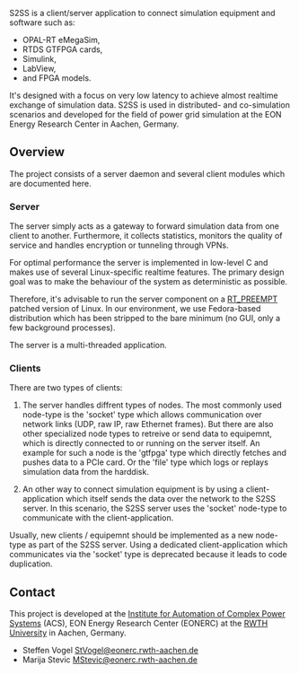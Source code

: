 S2SS is a client/server application to connect simulation equipment and software such as:

 - OPAL-RT eMegaSim,
 - RTDS GTFPGA cards,
 - Simulink,
 - LabView,
 - and FPGA models.

It's designed with a focus on very low latency to achieve almost realtime exchange of simulation data.
S2SS is used in distributed- and co-simulation scenarios and developed for the field of power grid simulation at the EON Energy Research Center in Aachen, Germany.

## Overview

The project consists of a server daemon and several client modules which are documented here.

### Server

The server simply acts as a gateway to forward simulation data from one client to another.
Furthermore, it collects statistics, monitors the quality of service and handles encryption or tunneling through VPNs.

For optimal performance the server is implemented in low-level C and makes use of several Linux-specific realtime features.
The primary design goal was to make the behaviour of the system as deterministic as possible.

Therefore, it's advisable to run the server component on a [RT_PREEMPT](https://rt.wiki.kernel.org/index.php/CONFIG_PREEMPT_RT_Patch) patched version of Linux. In our environment, we use Fedora-based distribution which has been stripped to the bare minimum (no GUI, only a few background processes).

The server is a multi-threaded application.

### Clients

There are two types of clients:

1.  The server handles diffrent types of nodes.
    The most commonly used node-type is the 'socket' type which allows communication over network links (UDP, raw IP, raw Ethernet frames).
    But there are also other specialized node types to retreive or send data to equipemnt, which is directly connected to or running on the server itself.
    An example for such a node is the 'gtfpga' type which directly fetches and pushes data to a PCIe card.
    Or the 'file' type which logs or replays simulation data from the harddisk.

2. An other way to connect simulation equipment is by using a client-application which itself sends the data over the network to the S2SS server.
   In this scenario, the S2SS server uses the 'socket' node-type to communicate with the client-application.

Usually, new clients / equipemnt should be implemented as a new node-type as part of the S2SS server.
Using a dedicated client-application which communicates via the 'socket' type is deprecated because it leads to code duplication.

## Contact

This project is developed at the [Institute for Automation of Complex Power Systems](www.acs.eonerc.rwth-aachen.de) (ACS), EON Energy Research Center (EONERC) at the [RWTH University](http://www.rwth-aachen.de) in Aachen, Germany.

 - Steffen Vogel <StVogel@eonerc.rwth-aachen.de>
 - Marija Stevic <MStevic@eonerc.rwth-aachen.de>
